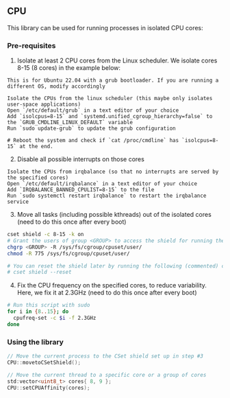 ## CPU

This library can be used for running processes in isolated CPU cores:

### Pre-requisites

1. Isolate at least 2 CPU cores from the Linux scheduler. We isolate cores 8-15 (8 cores) in the example below:

```text
This is for Ubuntu 22.04 with a grub bootloader. If you are running a different OS, modify accordingly

Isolate the CPUs from the linux scheduler (this maybe only isolates user-space applications)
Open `/etc/default/grub` in a text editor of your choice
Add `isolcpus=8-15` and `systemd.unified_cgroup_hierarchy=false` to the `GRUB_CMDLINE_LINUX_DEFAULT` variable
Run `sudo update-grub` to update the grub configuration

# Reboot the system and check if `cat /proc/cmdline` has `isolcpus=8-15` at the end.
```

2. Disable all possible interrupts on those cores

```text
Isolate the CPUs from irqbalance (so that no interrupts are served by the specified cores)
Open `/etc/default/irqbalance` in a text editor of your choice
Add `IRQBALANCE_BANNED_CPULIST=8-15` to the file
Run `sudo systemctl restart irqbalance` to restart the irqbalance service
```

3. Move all tasks (including possible kthreads) out of the isolated cores (need to do this once after every boot)

```bash
cset shield -c 8-15 -k on
# Grant the users of group <GROUP> to access the shield for running the experiments there
chgrp <GROUP> -R /sys/fs/cgroup/cpuset/user/
chmod -R 775 /sys/fs/cgroup/cpuset/user/

# You can reset the shield later by running the following (commented) command:
# cset shield --reset
```

4. Fix the CPU frequency on the specified cores, to reduce variability. Here, we fix it at 2.3GHz
   (need to do this once after every boot)

```bash
# Run this script with sudo
for i in {8..15}; do
  cpufreq-set -c $i -f 2.3GHz
done
```

### Using the library

```c++
// Move the current process to the CSet shield set up in step #3
CPU::movetoCSetShield();

// Move the current thread to a specific core or a group of cores
std:vector<uint8_t> cores{ 8, 9 };
CPU::setCPUAffinity(cores);
```